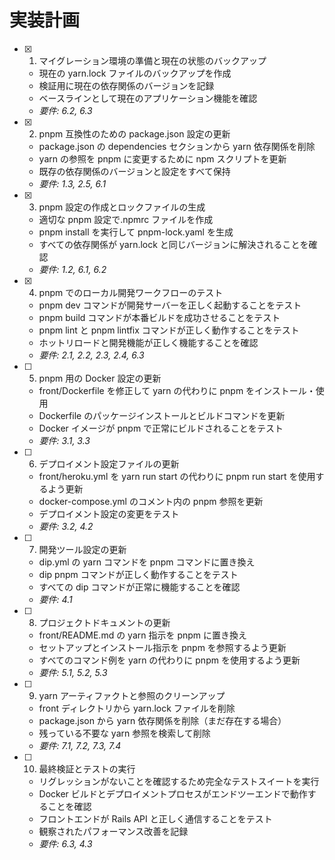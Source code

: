# 実装計画

- [x] 1. マイグレーション環境の準備と現在の状態のバックアップ

  - 現在の yarn.lock ファイルのバックアップを作成
  - 検証用に現在の依存関係のバージョンを記録
  - ベースラインとして現在のアプリケーション機能を確認
  - _要件: 6.2, 6.3_

- [x] 2. pnpm 互換性のための package.json 設定の更新

  - package.json の dependencies セクションから yarn 依存関係を削除
  - yarn の参照を pnpm に変更するために npm スクリプトを更新
  - 既存の依存関係のバージョンと設定をすべて保持
  - _要件: 1.3, 2.5, 6.1_

- [x] 3. pnpm 設定の作成とロックファイルの生成

  - 適切な pnpm 設定で.npmrc ファイルを作成
  - pnpm install を実行して pnpm-lock.yaml を生成
  - すべての依存関係が yarn.lock と同じバージョンに解決されることを確認
  - _要件: 1.2, 6.1, 6.2_

- [x] 4. pnpm でのローカル開発ワークフローのテスト

  - pnpm dev コマンドが開発サーバーを正しく起動することをテスト
  - pnpm build コマンドが本番ビルドを成功させることをテスト
  - pnpm lint と pnpm lintfix コマンドが正しく動作することをテスト
  - ホットリロードと開発機能が正しく機能することを確認
  - _要件: 2.1, 2.2, 2.3, 2.4, 6.3_

- [ ] 5. pnpm 用の Docker 設定の更新

  - front/Dockerfile を修正して yarn の代わりに pnpm をインストール・使用
  - Dockerfile のパッケージインストールとビルドコマンドを更新
  - Docker イメージが pnpm で正常にビルドされることをテスト
  - _要件: 3.1, 3.3_

- [ ] 6. デプロイメント設定ファイルの更新

  - front/heroku.yml を yarn run start の代わりに pnpm run start を使用するよう更新
  - docker-compose.yml のコメント内の pnpm 参照を更新
  - デプロイメント設定の変更をテスト
  - _要件: 3.2, 4.2_

- [ ] 7. 開発ツール設定の更新

  - dip.yml の yarn コマンドを pnpm コマンドに置き換え
  - dip pnpm コマンドが正しく動作することをテスト
  - すべての dip コマンドが正常に機能することを確認
  - _要件: 4.1_

- [ ] 8. プロジェクトドキュメントの更新

  - front/README.md の yarn 指示を pnpm に置き換え
  - セットアップとインストール指示を pnpm を参照するよう更新
  - すべてのコマンド例を yarn の代わりに pnpm を使用するよう更新
  - _要件: 5.1, 5.2, 5.3_

- [ ] 9. yarn アーティファクトと参照のクリーンアップ

  - front ディレクトリから yarn.lock ファイルを削除
  - package.json から yarn 依存関係を削除（まだ存在する場合）
  - 残っている不要な yarn 参照を検索して削除
  - _要件: 7.1, 7.2, 7.3, 7.4_

- [ ] 10. 最終検証とテストの実行
  - リグレッションがないことを確認するため完全なテストスイートを実行
  - Docker ビルドとデプロイメントプロセスがエンドツーエンドで動作することを確認
  - フロントエンドが Rails API と正しく通信することをテスト
  - 観察されたパフォーマンス改善を記録
  - _要件: 6.3, 4.3_
